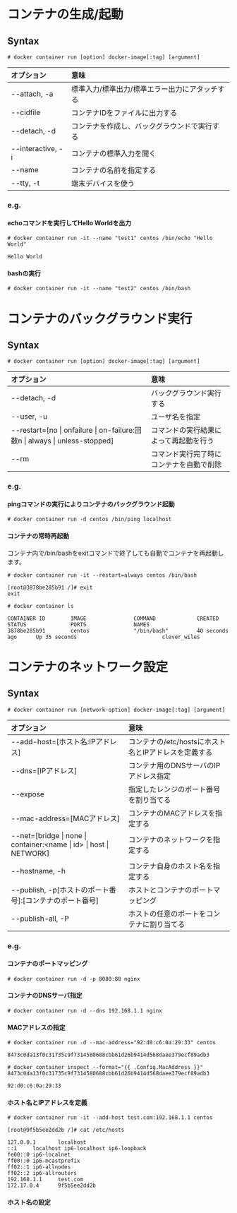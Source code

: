 # コンテナの生成/起動
## Syntax
```
# docker container run [option] docker-image[:tag] [argument]
```
|オプション|意味|
|:---|:---|
|--attach, -a|標準入力/標準出力/標準エラー出力にアタッチする|
|--cidfile|コンテナIDをファイルに出力する|
|--detach, -d|コンテナを作成し、バックグラウンドで実行する|
|--interactive, -i|コンテナの標準入力を開く|
|--name|コンテナの名前を指定する|
|--tty, -t|端末デバイスを使う|
### e.g.
#### echoコマンドを実行してHello Worldを出力
```
# docker container run -it --name "test1" centos /bin/echo "Hello World"
```
```
Hello World
```
#### bashの実行
```
# docker container run -it --name "test2" centos /bin/bash
```
# コンテナのバックグラウンド実行
## Syntax
```
# docker container run [option] docker-image[:tag] [argument]
```
|オプション|意味|
|:---|:---|
|--detach, -d|バックグラウンド実行する|
|--user, -u|ユーザ名を指定|
|--restart=[no \| onfailure \| on-failure:回数n \| always \| unless-stopped]|コマンドの実行結果によって再起動を行う|
|--rm|コマンド実行完了時にコンテナを自動で削除|
### e.g.
#### pingコマンドの実行によりコンテナのバックグラウンド起動
```
# docker container run -d centos /bin/ping localhost
```
#### コンテナの常時再起動
コンテナ内で/bin/bashをexitコマンドで終了しても自動でコンテナを再起動します。
```
# docker container run -it --restart=always centos /bin/bash
```
```
[root@3878be285b91 /]# exit
exit
```
```
# docker container ls
```
```
CONTAINER ID        IMAGE               COMMAND             CREATED             STATUS              PORTS               NAMES
3878be285b91        centos              "/bin/bash"         40 seconds ago      Up 35 seconds                           clever_wiles
```
# コンテナのネットワーク設定
## Syntax
```
# docker container run [network-option] docker-image[:tag] [argument]
```
|オプション|意味|
|:---|:---|
|--add-host=[ホスト名:IPアドレス]|コンテナの/etc/hostsにホスト名とIPアドレスを定義する|
|--dns=[IPアドレス]|コンテナ用のDNSサーバのIPアドレス指定|
|--expose|指定したレンジのポート番号を割り当てる|
|--mac-address=[MACアドレス]|コンテナのMACアドレスを指定する|
|--net=[bridge \| none \| container:<name \| id> \| host \| NETWORK]| コンテナのネットワークを指定する|
|--hostname, -h|コンテナ自身のホスト名を指定する|
|--publish, -p[ホストのポート番号]:[コンテナのポート番号]|ホストとコンテナのポートマッピング|
|--publish-all, -P|ホストの任意のポートをコンテナに割り当てる|
### e.g.
#### コンテナのポートマッピング
```
# docker container run -d -p 8080:80 nginx
```
#### コンテナのDNSサーバ指定
```
# docker container run -d --dns 192.168.1.1 nginx
```
#### MACアドレスの指定
```
# docker container run -d --mac-address="92:d0:c6:0a:29:33" centos
```
```
8473c0da13f0c31735c9f7314580688cbb61d26b9414d568daee379ecf89adb3
```
```
# docker container inspect --format="{{ .Config.MacAddress }}" 8473c0da13f0c31735c9f7314580688cbb61d26b9414d568daee379ecf89adb3
```
```
92:d0:c6:0a:29:33
```
#### ホスト名とIPアドレスを定義
```
# docker container run -it --add-host test.com:192.168.1.1 centos
```
```
[root@9f5b5ee2dd2b /]# cat /etc/hosts
```
```
127.0.0.1       localhost
::1     localhost ip6-localhost ip6-loopback
fe00::0 ip6-localnet
ff00::0 ip6-mcastprefix
ff02::1 ip6-allnodes
ff02::2 ip6-allrouters
192.168.1.1     test.com
172.17.0.4      9f5b5ee2dd2b
```
#### ホスト名の設定
